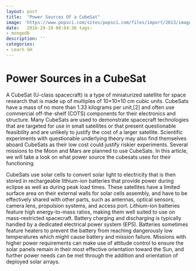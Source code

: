 ```yaml
---
layout: post
title:  "Power Sources Of a CubeSat"
image: 'https://www.popsci.com/sites/popsci.com/files/import/2013/images/2010/02/20100129161456-1.jpg'
date:   2016-29-10 00:04:36 tags:
- mongodb
description: ''
categories:
- Learn GH 
---
```

# Power Sources in a CubeSat

A CubeSat (U-class spacecraft) is a type of miniaturized satellite for space research that is made up of multiples of 10×10×10 cm cubic units. CubeSats have a mass of no more than 1.33 kilograms per unit,[2] and often use commercial off-the-shelf (COTS) components for their electronics and structure. Many CubeSats are used to demonstrate spacecraft technologies that are targeted for use in small satellites or that present questionable feasibility and are unlikely to justify the cost of a larger satellite. Scientific experiments with questionable underlying theory may also find themselves aboard CubeSats as their low cost could justify riskier experiments. Several missions to the Moon and Mars are planned to use CubeSats. In this article, we will take a look on what power source the cubesats uses for their functioning. 

CubeSats use solar cells to convert solar light to electricity that is then stored in rechargeable lithium-ion batteries that provide power during eclipse as well as during peak load times. These satellites have a limited surface area on their external walls for solar cells assembly, and have to be effectively shared with other parts, such as antennas, optical sensors, camera lens, propulsion systems, and access port. Lithium-ion batteries feature high energy-to-mass ratios, making them well suited to use on mass-restricted spacecraft. Battery charging and discharging is typically handled by a dedicated electrical power system (EPS). Batteries sometimes feature heaters to prevent the battery from reaching dangerously low temperatures which might cause battery and mission failure. Missions with higher power requirements can make use of attitude control to ensure the solar panels remain in their most effective orientation toward the Sun, and further power needs can be met through the addition and orientation of deployed solar arrays.
